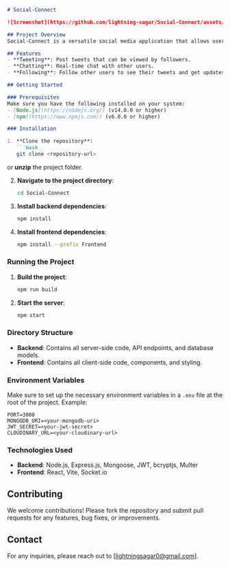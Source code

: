```markdown
# Social-Connect

![Screenshot](https://github.com/lightning-sagar/Social-Connect/assets/139375536/20bb2465-cadd-485f-a658-c2267add35ec)

## Project Overview
Social-Connect is a versatile social media application that allows users to tweet, chat with other users, and follow them. The application is built using modern web technologies and provides a seamless and interactive user experience.

## Features
- **Tweeting**: Post tweets that can be viewed by followers.
- **Chatting**: Real-time chat with other users.
- **Following**: Follow other users to see their tweets and get updates.

## Getting Started

### Prerequisites
Make sure you have the following installed on your system:
- [Node.js](https://nodejs.org/) (v14.0.0 or higher)
- [npm](https://www.npmjs.com/) (v6.0.0 or higher)

### Installation

1. **Clone the repository**:
   ```bash
   git clone <repository-url>
   ```
   or **unzip** the project folder.

2. **Navigate to the project directory**:
   ```bash
   cd Social-Connect
   ```

3. **Install backend dependencies**:
   ```bash
   npm install
   ```

4. **Install frontend dependencies**:
   ```bash
   npm install --prefix Frontend
   ```

### Running the Project

1. **Build the project**:
   ```bash
   npm run build
   ```

2. **Start the server**:
   ```bash
   npm start
   ```

### Directory Structure
- **Backend**: Contains all server-side code, API endpoints, and database models.
- **Frontend**: Contains all client-side code, components, and styling.

### Environment Variables
Make sure to set up the necessary environment variables in a `.env` file at the root of the project. Example:
```env
PORT=3000
MONGODB_URI=<your-mongodb-uri>
JWT_SECRET=<your-jwt-secret>
CLOUDINARY_URL=<your-cloudinary-url>
```

### Technologies Used
- **Backend**: Node.js, Express.js, Mongoose, JWT, bcryptjs, Multer
- **Frontend**: React, Vite, Socket.io

## Contributing
We welcome contributions! Please fork the repository and submit pull requests for any features, bug fixes, or improvements.

## Contact
For any inquiries, please reach out to [lightningsagar0@gmail.com].

```
